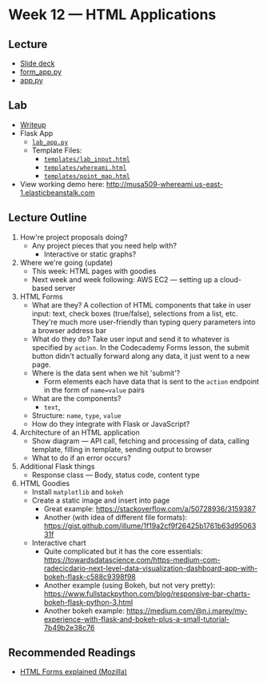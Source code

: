 # Week 12 — HTML Applications

## Lecture

* [Slide deck](https://docs.google.com/presentation/d/1CZHQXWWaJZm0-m2fXatV-bgE41qVSu4YqPtpZFNFhG8/edit?usp=sharing)
* [form_app.py](form_app.py)
* [app.py](app.py)

## Lab

* [Writeup](Lab.md)
* Flask App
  * [`lab_app.py`](lab_app.py)
  * Template Files:
    * [`templates/lab_input.html`](templates/lab_input.html)
    * [`templates/whereami.html`](templates/whereami.html)
    * [`templates/point_map.html`](templates/point_map.html)
* View working demo here: <http://musa509-whereami.us-east-1.elasticbeanstalk.com>

## Lecture Outline

1. How're project proposals doing?
   * Any project pieces that you need help with?
     * Interactive or static graphs?
2. Where we're going (update)
   * This week: HTML pages with goodies
   * Next week and week following: AWS EC2 — setting up a cloud-based server
3. HTML Forms
   * What are they? A collection of HTML components that take in user input: text, check boxes (true/false), selections from a list, etc. They're much more user-friendly than typing query parameters into a browser address bar
   * What do they do? Take user input and send it to whatever is specified by `action`. In the Codecademy Forms lesson, the submit button didn't actually forward along any data, it just went to a new page.
   * Where is the data sent when we hit 'submit'?
     * Form elements each have data that is sent to the `action` endpoint in the form of `name=value` pairs
   * What are the components?
     * `text`,
   * Structure: `name`, `type`, `value`
   * How do they integrate with Flask or JavaScript?
4. Architecture of an HTML application
   * Show diagram — API call, fetching and processing of data, calling template, filling in template, sending output to browser
   * What to do if an error occurs?
5. Additional Flask things
   * Response class — Body, status code, content type
6. HTML Goodies
   * Install `matplotlib` and `bokeh`
   * Create a static image and insert into page
     * Great example: <https://stackoverflow.com/a/50728936/3159387>
     * Another (with idea of different file formats): <https://gist.github.com/illume/1f19a2cf9f26425b1761b63d9506331f>
   * Interactive chart
     * Quite complicated but it has the core essentials: <https://towardsdatascience.com/https-medium-com-radecicdario-next-level-data-visualization-dashboard-app-with-bokeh-flask-c588c9398f98>
     * Another example (using Bokeh, but not very pretty): <https://www.fullstackpython.com/blog/responsive-bar-charts-bokeh-flask-python-3.html>
     * Another bokeh example: <https://medium.com/@n.j.marey/my-experience-with-flask-and-bokeh-plus-a-small-tutorial-7b49b2e38c76>


## Recommended Readings

* [HTML Forms explained (Mozilla)](https://developer.mozilla.org/en-US/docs/Learn/Forms/Your_first_form)

